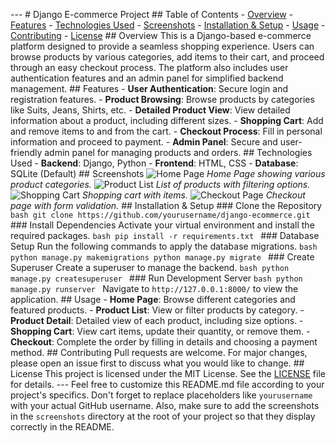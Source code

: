   ---  # Django E-commerce Project  ## Table of Contents  - [Overview](#overview) - [Features](#features) - [Technologies Used](#technologies-used) - [Screenshots](#screenshots) - [Installation & Setup](#installation--setup) - [Usage](#usage) - [Contributing](#contributing) - [License](#license)  ## Overview  This is a Django-based e-commerce platform designed to provide a seamless shopping experience. Users can browse products by various categories, add items to their cart, and proceed through an easy checkout process. The platform also includes user authentication features and an admin panel for simplified backend management.  ## Features  - **User Authentication**: Secure login and registration features. - **Product Browsing**: Browse products by categories like Suits, Jeans, Shirts, etc. - **Detailed Product View**: View detailed information about a product, including different sizes. - **Shopping Cart**: Add and remove items to and from the cart. - **Checkout Process**: Fill in personal information and proceed to payment. - **Admin Panel**: Secure and user-friendly admin panel for managing products and orders.    ## Technologies Used  - **Backend**: Django, Python - **Frontend**: HTML, CSS - **Database**: SQLite (Default)    ## Screenshots  ![Home Page](./screenshots/home_page.png) *Home Page showing various product categories.*  ![Product List](./screenshots/product_list.png) *List of products with filtering options.*  ![Shopping Cart](./screenshots/cart.png) *Shopping cart with items.*  ![Checkout Page](./screenshots/checkout.png) *Checkout page with form validation.*  ## Installation & Setup  ### Clone the Repository  ```bash git clone https://github.com/yourusername/django-ecommerce.git ```  ### Install Dependencies  Activate your virtual environment and install the required packages.  ```bash pip install -r requirements.txt ```  ### Database Setup  Run the following commands to apply the database migrations.  ```bash python manage.py makemigrations python manage.py migrate ```  ### Create Superuser  Create a superuser to manage the backend.  ```bash python manage.py createsuperuser ```  ### Run Development Server  ```bash python manage.py runserver ```  Navigate to `http://127.0.0.1:8000/` to view the application.  ## Usage  - **Home Page**: Browse different categories and featured products. - **Product List**: View or filter products by category. - **Product Detail**: Detailed view of each product, including size options. - **Shopping Cart**: View cart items, update their quantity, or remove them. - **Checkout**: Complete the order by filling in details and choosing a payment method.  ## Contributing  Pull requests are welcome. For major changes, please open an issue first to discuss what you would like to change.  ## License  This project is licensed under the MIT License. See the [LICENSE](LICENSE) file for details.  ---  Feel free to customize this README.md file according to your project's specifics. Don't forget to replace placeholders like `yourusername` with your actual GitHub username. Also, make sure to add the screenshots in the `screenshots` directory at the root of your project so that they display correctly in the README.